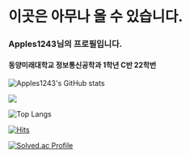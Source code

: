 # 이곳은 아무나 올 수 있습니다.
### Apples1243님의 프로필입니다.
#### 동양미래대학교 정보통신공학과 1학년 C반 22학번
![Apples1243's GitHub stats](https://github-readme-stats.vercel.app/api?username=Apples1243&show_icons=true&theme=radical)


<img src="https://img.shields.io/badge/Python-3776AB?style=social&logo=Python&logoColor=black">



![Top Langs](https://github-readme-stats.vercel.app/api/top-langs/?username=Apples1243&layout=compact&theme=dark)





[![Hits](https://hits.seeyoufarm.com/api/count/incr/badge.svg?url=https%3A%2F%2Fgithub.com%2FApples1243%2F&count_bg=%2379C83D&title_bg=%23555555&icon=&icon_color=%23E7E7E7&title=hits&edge_flat=false)](https://hits.seeyoufarm.com)




[![Solved.ac Profile](http://mazassumnida.wtf/api/generate_badge?boj=Apples1243)](https://solved.ac/Apples1243)
